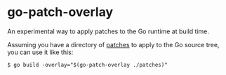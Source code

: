 # go-patch-overlay

An experimental way to apply patches to the Go runtime at build time.

Assuming you have a directory of [patches](./example/goroutineid/patches) to apply to the Go source tree, you can use it like this:

```
$ go build -overlay="$(go-patch-overlay ./patches)"
```
